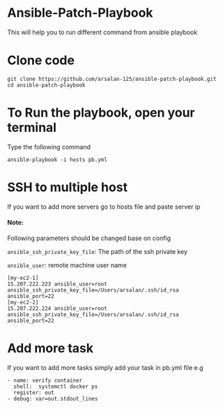 # Ansible-Patch-Playbook
This will help you to run different command from ansible playbook

# Clone code

```shell
git clone https://github.com/arsalan-125/ansible-patch-playbook.git
cd ansible-patch-playbook
```

# To Run the playbook, open your terminal

Type the following command
```shell
ansible-playbook -i hosts pb.yml
```
# SSH to multiple host
If you want to add more servers go to hosts file and paste server ip
#### Note:
Following parameters should be changed base on config

`ansible_ssh_private_key_file`: The path of the ssh private key

`ansible_user`: remote machine user name


```shell
[my-ec2-1]
15.207.222.223 ansible_user=root ansible_ssh_private_key_file=/Users/arsalan/.ssh/id_rsa ansible_port=22
[my-ec2-2]
15.207.222.224 ansible_user=root ansible_ssh_private_key_file=/Users/arsalan/.ssh/id_rsa ansible_port=22
```
# Add more task

If you want to add more tasks simply add your task in pb.yml file e.g
```shell
- name: verify container
  shell:  systemctl docker ps
  register: out
- debug: var=out.stdout_lines
```
